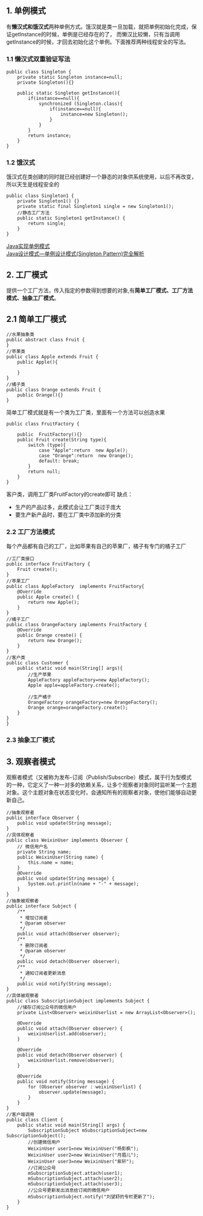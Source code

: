 ## 1. 单例模式  
有**懒汉式和饿汉式**两种单例方式。饿汉就是类一旦加载，就把单例初始化完成，保证getInstance的时候，单例是已经存在的了，
而懒汉比较懒，只有当调用getInstance的时候，才回去初始化这个单例。下面推荐两种线程安全的写法。  
  
### 1.1 懒汉式双重验证写法  
```
public class Singleton {
    private static Singleton instance=null;
    private Singleton(){}

    public static Singleton getInstance(){
        if(instance==null){
            synchronized (Singleton.class){
                if(instance==null){
                    instance=new Singleton();
                }
            }
        }
        return instance;
    }
}
```
### 1.2 饿汉式
饿汉式在类创建的同时就已经创建好一个静态的对象供系统使用，以后不再改变，所以天生是线程安全的
```
public class Singleton1 {
    private Singleton1() {}
    private static final Singleton1 single = new Singleton1();
    //静态工厂方法 
    public static Singleton1 getInstance() {
        return single;
    }
}
```
  
[Java实现单例模式](https://blog.csdn.net/u011595939/article/details/79972371#3%E5%8F%8C%E9%87%8D%E6%A3%80%E9%AA%8C%E9%94%81)  
[Java设计模式—单例设计模式(Singleton Pattern)完全解析](https://blog.csdn.net/dmk877/article/details/50311791)
## 2. 工厂模式  
提供一个工厂方法，传入指定的参数得到想要的对象,有**简单工厂模式、工厂方法模式、抽象工厂模式**。  
  
## 2.1 简单工厂模式
```
//水果抽象类
public abstract class Fruit {
}
//苹果类
public class Apple extends Fruit {
    public Apple(){

    }
}
//橘子类
public class Orange extends Fruit {
    public Orange(){}
}
```
简单工厂模式就是有一个类为工厂类，里面有一个方法可以创造水果  
```
public class FruitFactory {

    public  FruitFactory(){}
    public Fruit create(String type){
        switch (type){
            case "Apple":return  new Apple();
            case "Orange":return  new Orange();
            default: break;
        }
        return null;
    }
}
```
客户类，调用工厂类FruitFactory的create即可
缺点：  
  
- 生产的产品过多，此模式会让工厂类过于庞大  
- 要生产新产品时，要在工厂类中添加新的分类  

### 2.2 工厂方法模式 
每个产品都有自己的工厂，比如苹果有自己的苹果厂，橘子有专门的橘子工厂
```
//工厂类接口
public interface FruitFactory {
    Fruit create();
}
//苹果工厂
public class AppleFactory  implements FruitFactory{
    @Override
    public Apple create() {
        return new Apple();
    }
}
//橘子工厂  
public class OrangeFactory implements FruitFactory {
    @Override
    public Orange create() {
        return new Orange();
    }
}
//客户类
public class Customer {
    public static void main(String[] args){
        //生产苹果
        AppleFactory appleFactory=new AppleFactory();
        Apple apple=appleFactory.create();
        
        //生产橘子
        OrangeFactory orangeFactory=new OrangeFactory();
        Orange orange=orangeFactory.create();
    }
}
}
```
### 2.3 抽象工厂模式  
## 3. 观察者模式
观察者模式（又被称为发布-订阅（Publish/Subscribe）模式，属于行为型模式的一种，它定义了一种一对多的依赖关系，让多个观察者对象同时监听某一个主题对象。这个主题对象在状态变化时，会通知所有的观察者对象，使他们能够自动更新自己。
```
//抽象观察者
public interface Observer {
    public void update(String message);
}
//具体观察者
public class WeixinUser implements Observer {
    // 微信用户名
    private String name;
    public WeixinUser(String name) {
        this.name = name;
    }
    @Override
    public void update(String message) {
        System.out.println(name + "-" + message);
    }
}
//抽象被观察者
public interface Subject {
    /**
     * 增加订阅者
     * @param observer
     */
    public void attach(Observer observer);
    /**
     * 删除订阅者
     * @param observer
     */
    public void detach(Observer observer);
    /**
     * 通知订阅者更新消息
     */
    public void notify(String message);
}
//具体被观察者
public class SubscriptionSubject implements Subject {
    //储存订阅公众号的微信用户
    private List<Observer> weixinUserlist = new ArrayList<Observer>();

    @Override
    public void attach(Observer observer) {
        weixinUserlist.add(observer);
    }

    @Override
    public void detach(Observer observer) {
        weixinUserlist.remove(observer);
    }

    @Override
    public void notify(String message) {
        for (Observer observer : weixinUserlist) {
            observer.update(message);
        }
    }
}
//客户端调用
public class Client {
    public static void main(String[] args) {
        SubscriptionSubject mSubscriptionSubject=new SubscriptionSubject();
        //创建微信用户
        WeixinUser user1=new WeixinUser("杨影枫");
        WeixinUser user2=new WeixinUser("月眉儿");
        WeixinUser user3=new WeixinUser("紫轩");
        //订阅公众号
        mSubscriptionSubject.attach(user1);
        mSubscriptionSubject.attach(user2);
        mSubscriptionSubject.attach(user3);
        //公众号更新发出消息给订阅的微信用户
        mSubscriptionSubject.notify("刘望舒的专栏更新了");
    }
}
```
